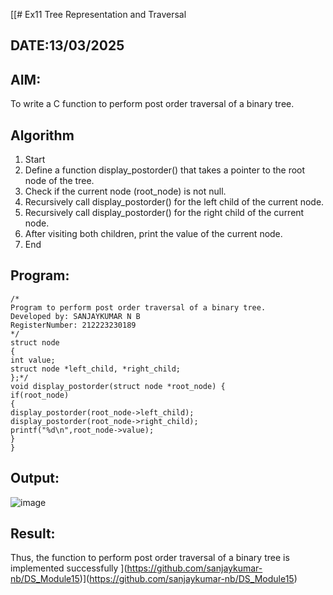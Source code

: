 [[# Ex11 Tree Representation and Traversal
## DATE:13/03/2025
## AIM:
To write a C function to perform post order traversal of a binary tree.

## Algorithm
1. Start 
2. Define a function display_postorder() that takes a pointer to the root node of the tree. 
3. Check if the current node (root_node) is not null. 
4. Recursively call display_postorder() for the left child of the current node. 
5. Recursively call display_postorder() for the right child of the current node. 
6. After visiting both children, print the value of the current node. 
7. End
## Program:
```
/*
Program to perform post order traversal of a binary tree.
Developed by: SANJAYKUMAR N B
RegisterNumber: 212223230189
*/
struct node 
{ 
int value; 
struct node *left_child, *right_child; 
};*/ 
void display_postorder(struct node *root_node) { 
if(root_node) 
{ 
display_postorder(root_node->left_child); 
display_postorder(root_node->right_child); 
printf("%d\n",root_node->value); 
} 
} 

```

## Output:

![image](https://github.com/user-attachments/assets/1251ee46-9934-4565-812b-c32fba78bf4e)



## Result:

Thus, the function to perform post order traversal of a binary tree is implemented successfully
](https://github.com/sanjaykumar-nb/DS_Module15)](https://github.com/sanjaykumar-nb/DS_Module15)
